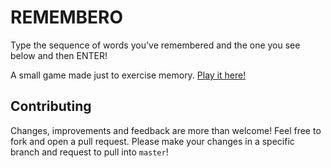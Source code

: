 # REMEMBERO
Type the sequence of words you've remembered and the one you see below and then ENTER!

A small game made just to exercise memory. [Play it here!](https://goo.gl/EJzpu9)

## Contributing
Changes, improvements and feedback are more than welcome! 
Feel free to fork and open a pull request. Please make your changes in a specific branch and request to pull into `master`!
